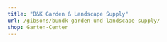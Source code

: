 ```yaml
---
title: "B&K Garden & Landscape Supply"
url: /gibsons/bundk-garden-und-landscape-supply/
shop: Garten-Center
---
```

